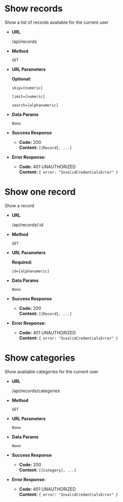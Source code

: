 # Show records

Show a list of records available for the current user

- **URL**
  
  /api/records

- **Method**

  `GET`

- **URL Parameters**

  **Optional:**

  `skip=[numeric]` 

  `limit=[numeric]`

  `search=[alphanumeric]`

- **Data Params**

  `None`

- **Success Response**

  - **Code:** 200 <br />
    **Content:** `[{Record}, ...]`

- **Error Response:**

  - **Code:** 401 UNAUTHORIZED <br />
    **Content:** `{ error: "InvalidCredentialsError" }`

# Show one record

Show a record

- **URL**
  
  /api/records/:id

- **Method**

  `GET`

- **URL Parameters**

  **Required:**

  `id=[alphanumeric]`

- **Data Params**

  `None`

- **Success Response**

  - **Code:** 200 <br />
    **Content:** `[{Record}, ...]`

- **Error Response:**

  - **Code:** 401 UNAUTHORIZED <br />
    **Content:** `{ error: "InvalidCredentialsError" }`


# Show categories

Show available categories for the current user

- **URL**
  
  /api/records/categories

- **Method**

  `GET`

- **URL Parameters**

  `None`

- **Data Params**

  `None`

- **Success Response**

  - **Code:** 200 <br />
    **Content:** `[[Category], ...]`

- **Error Response:**

  - **Code:** 401 UNAUTHORIZED <br />
    **Content:** `{ error: "InvalidCredentialsError" }`